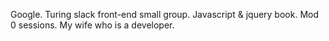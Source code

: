 Google.
Turing slack front-end small group.
Javascript & jquery book.
Mod 0 sessions.
My wife who is a developer.
